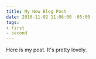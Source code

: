 ```yaml
---
title: My New Blog Post
date: 2016-11-02 11:06:00 -05:00
tags:
- first
- second
---
```


Here is my post. It's pretty lovely.